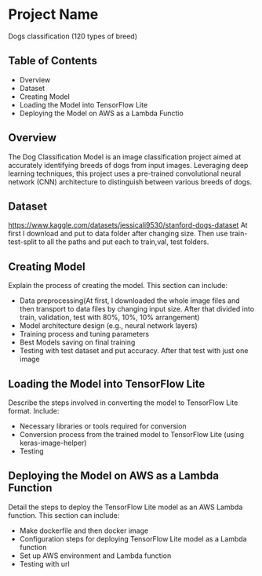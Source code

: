 # Project Name
Dogs classification (120 types of breed)

## Table of Contents
- Dverview
- Dataset
- Creating Model
- Loading the Model into TensorFlow Lite
- Deploying the Model on AWS as a Lambda Functio

## Overview
The Dog Classification Model is an image classification project aimed at accurately identifying breeds of dogs from input images. Leveraging deep learning techniques, this project uses a pre-trained convolutional neural network (CNN) architecture to distinguish between various breeds of dogs.

## Dataset
https://www.kaggle.com/datasets/jessicali9530/stanford-dogs-dataset 
At first I download and put to data folder after changing size. Then use train-test-split to all the paths and put each to train,val, test folders.

## Creating Model
Explain the process of creating the model. This section can include:
- Data preprocessing(At first, I downloaded the whole image files and then transport to data files by changing input size. After that divided into train, validation, test with 80%, 10%, 10% arrangement)
- Model architecture design (e.g., neural network layers)
- Training process and tuning parameters
- Best Models saving on final training
- Testing with test dataset and put accuracy. After that test with just one image 

## Loading the Model into TensorFlow Lite
Describe the steps involved in converting the model to TensorFlow Lite format. Include:
- Necessary libraries or tools required for conversion
- Conversion process from the trained model to TensorFlow Lite (using keras-image-helper) 
- Testing

## Deploying the Model on AWS as a Lambda Function
Detail the steps to deploy the TensorFlow Lite model as an AWS Lambda function. This section can include:
- Make dockerfile and then docker image
- Configuration steps for deploying TensorFlow Lite model as a Lambda function
- Set up AWS environment and Lambda function
- Testing with url




